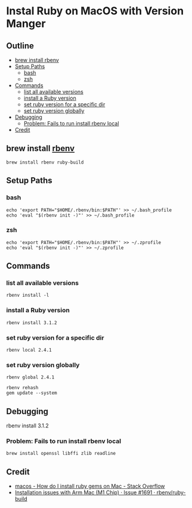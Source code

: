 # Instal Ruby on MacOS with Version Manger

## Outline <!-- omit in toc -->
* [brew install rbenv](#brew-install-rbenv)
* [Setup Paths](#setup-paths)
  * [bash](#bash)
  * [zsh](#zsh)
* [Commands](#commands)
  * [list all available versions](#list-all-available-versions)
  * [install a Ruby version](#install-a-ruby-version)
  * [set ruby version for a specific dir](#set-ruby-version-for-a-specific-dir)
  * [set ruby version globally](#set-ruby-version-globally)
* [Debugging](#debugging)
  * [Problem: Fails to run install rbenv local](#problem-fails-to-run-install-rbenv-local)
* [Credit](#credit)

## brew install [rbenv](https://github.com/rbenv/rbenv)

```shell
brew install rbenv ruby-build
```

## Setup Paths

### bash

```shell
echo 'export PATH="$HOME/.rbenv/bin:$PATH"' >> ~/.bash_profile
echo 'eval "$(rbenv init -)"' >> ~/.bash_profile  
```

### zsh

```shell
echo 'export PATH="$HOME/.rbenv/bin:$PATH"' >> ~/.zprofile
echo 'eval "$(rbenv init -)"' >> ~/.zprofile  
```

## Commands
### list all available versions

```shell
rbenv install -l
```

### install a Ruby version

```shell
rbenv install 3.1.2
```

### set ruby version for a specific dir

```shell
rbenv local 2.4.1
```

### set ruby version globally

```shell
rbenv global 2.4.1

rbenv rehash
gem update --system
```

## Debugging

rbenv install 3.1.2


### Problem: Fails to run install rbenv local 
```shell
brew install openssl libffi zlib readline
```

## Credit

* [macos - How do I install ruby gems on Mac - Stack Overflow](https://stackoverflow.com/questions/39381360/how-do-i-install-ruby-gems-on-mac/43293653#43293653)
* [Installation issues with Arm Mac (M1 Chip) · Issue #1691 · rbenv/ruby-build](https://github.com/rbenv/ruby-build/issues/1691#issuecomment-983122764)
